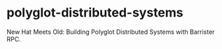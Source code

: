 polyglot-distributed-systems
============================

New Hat Meets Old: Building Polyglot Distributed Systems with Barrister RPC.
